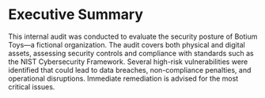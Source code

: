 # Executive Summary

This internal audit was conducted to evaluate the security posture of Botium Toys—a fictional organization. The audit covers both physical and digital assets, assessing security controls and compliance with standards such as the NIST Cybersecurity Framework. Several high-risk vulnerabilities were identified that could lead to data breaches, non-compliance penalties, and operational disruptions. Immediate remediation is advised for the most critical issues.

